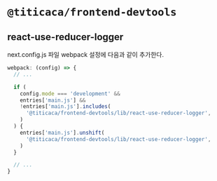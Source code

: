 # `@titicaca/frontend-devtools`

## react-use-reducer-logger

next.config.js 파일 webpack 설정에 다음과 같이 추가한다.

```js
webpack: (config) => {
  // ...

  if (
    config.mode === 'development' &&
    entries['main.js'] &&
    !entries['main.js'].includes(
      '@titicaca/frontend-devtools/lib/react-use-reducer-logger',
    )
  ) {
    entries['main.js'].unshift(
      '@titicaca/frontend-devtools/lib/react-use-reducer-logger',
    )
  }

  // ...
}
```
